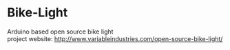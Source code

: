 # Bike-Light
Arduino based open source bike light  
project website: http://www.variableindustries.com/open-source-bike-light/
